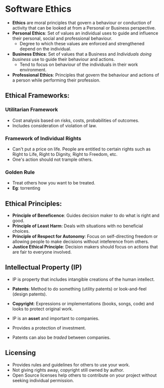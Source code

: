 # Software Ethics

- **Ethics** are moral principles that govern a behaviour or conduction of activity that can be looked at from a Personal or Business perspective.
- **Personal Ethics**: Set of values an individual uses to guide and influence their personal, social and professional behaviour.
    - Degree to which these values are enforced and strengthened depend on the individual.
- **Business Ethics**: Set of values that a Business and *Individuals doing business* use to guide their behaviour and actions.
    - Tend to focus on behaviour of the individuals in their work environment.
- **Professional Ethics**: Principles that govern the behaviour and actions of a person while performing their profession.

## Ethical Frameworks:

### Utilitarian Framework

- Cost analysis based on risks, costs, probabilities of outcomes.
- Includes consideration of violation of law.

### Framework of Individual Rights

- Can't put a price on life. People are entitled to certain rights such as Right to Life, Right to Dignity, Right to Freedom, etc.
- One's action should not trample others.

### Golden Rule

- Treat others how you want to be treated.
- **Eg**: torrenting

## Ethical Principles:

- **Principle of Beneficence**: Guides decision maker to do what is right and good.
- **Principle of Least Harm**: Deals with situations with no beneficial choices.
- **Principle of Respect for Autonomy**: Focus on self-directing freedom or allowing people to make decisions without inteference from others.
- **Justice Ethical Principle**: Decision makers should focus on actions that are fair to everyone involved.

## Intellectual Property (IP)

- IP is property that includes intangible creations of the human intellect.

- **Patents**: Method to do something (utility patents) or look-and-feel (design patents).
- **Copyright**: Expressions or implementations (books, songs, code) and looks to protect original work.
- IP is an **asset** and important to companies.
- Provides a protection of investment.
- Patents can also be *traded* between companies.

## Licensing

- Provides rules and guidelines for others to use your work.
- Not giving rights away, copyright still owned by author.
- Open Source licenses help others to contribute on your project without seeking individual permission.